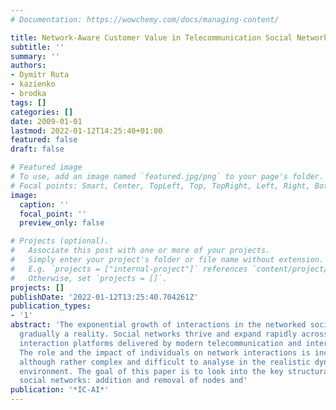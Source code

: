 ```yaml
---
# Documentation: https://wowchemy.com/docs/managing-content/

title: Network-Aware Customer Value in Telecommunication Social Networks.
subtitle: ''
summary: ''
authors:
- Dymitr Ruta
- kazienko
- brodka
tags: []
categories: []
date: 2009-01-01
lastmod: 2022-01-12T14:25:40+01:00
featured: false
draft: false

# Featured image
# To use, add an image named `featured.jpg/png` to your page's folder.
# Focal points: Smart, Center, TopLeft, Top, TopRight, Left, Right, BottomLeft, Bottom, BottomRight.
image:
  caption: ''
  focal_point: ''
  preview_only: false

# Projects (optional).
#   Associate this post with one or more of your projects.
#   Simply enter your project's folder or file name without extension.
#   E.g. `projects = ["internal-project"]` references `content/project/deep-learning/index.md`.
#   Otherwise, set `projects = []`.
projects: []
publishDate: '2022-01-12T13:25:40.704261Z'
publication_types:
- '1'
abstract: 'The exponential growth of interactions in the networked society becomes
  gradually a reality. Social networks thrive and expand rapidly across many different
  interaction platforms delivered by modern telecommunication and internet services.
  The role and the impact of individuals on network interactions is increasingly important
  although rather complex and difficult to analyse in the realistic dynamic network
  environment. The goal of this paper is to look into the key structural changes in
  social networks: addition and removal of nodes and'
publication: '*IC-AI*'
---
```

